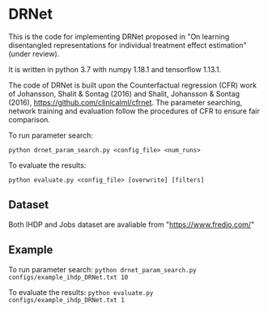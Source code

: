 DRNet
==
This is the code for implementing DRNet proposed in "On learning disentangled representations for individual treatment effect estimation" (under review). 

It is written in python 3.7 with numpy 1.18.1 and tensorflow 1.13.1.

The code of DRNet is built upon the Counterfactual regression (CFR) work of Johansson, Shalit & Sontag (2016) and Shalit, Johansson & Sontag (2016), https://github.com/clinicalml/cfrnet.
The parameter searching, network training and evaluation follow the procedures of CFR to ensure fair comparison.

To run parameter search:

```python drnet_param_search.py <config_file> <num_runs>```

To evaluate the results:

```python evaluate.py <config_file> [overwrite] [filters]```

Dataset
-
Both IHDP and Jobs dataset are avaliable from "https://www.fredjo.com/"

Example
-
To run parameter search:
```python drnet_param_search.py configs/example_ihdp_DRNet.txt 10```

To evaluate the results:
```python evaluate.py configs/example_ihdp_DRNet.txt 1```